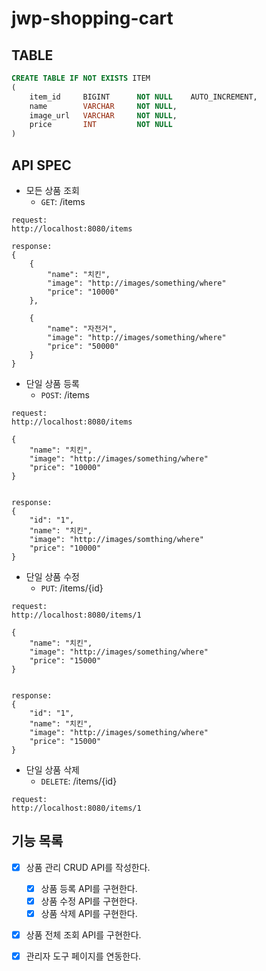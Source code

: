 # jwp-shopping-cart

## TABLE
```sql
CREATE TABLE IF NOT EXISTS ITEM
(
    item_id     BIGINT      NOT NULL    AUTO_INCREMENT,
    name        VARCHAR     NOT NULL,
    image_url   VARCHAR     NOT NULL,
    price       INT         NOT NULL
)

```

## API SPEC
* 모든 상품 조회
  * `GET`: /items
```text
request: 
http://localhost:8080/items

response:
{
    {
        "name": "치킨",
        "image": "http://images/something/where"
        "price": "10000"
    },
    
    {
        "name": "자전거",
        "image": "http://images/something/where"
        "price": "50000"
    }
}
```

* 단일 상품 등록
  * `POST`: /items
```text
request: 
http://localhost:8080/items

{
    "name": "치킨",
    "image": "http://images/something/where"
    "price": "10000"
}


response:
{
    "id": "1",
    "name": "치킨",
    "image": "http://images/somthing/where"
    "price": "10000"
}

```


* 단일 상품 수정
  * `PUT`: /items/{id}
```text
request: 
http://localhost:8080/items/1

{
    "name": "치킨",
    "image": "http://images/something/where"
    "price": "15000"
}


response:
{
    "id": "1",
    "name": "치킨",
    "image": "http://images/something/where"
    "price": "15000"
}

```


* 단일 상품 삭제
  * `DELETE`: /items/{id}
```text
request: 
http://localhost:8080/items/1
```


## 기능 목록
- [x] 상품 관리 CRUD API를 작성한다.
  - [x] 상품 등록 API를 구현한다.
  - [x] 상품 수정 API를 구현한다.
  - [x] 상품 삭제 API를 구현한다.
- [x] 상품 전체 조회 API를 구현한다.
- [x] 관리자 도구 페이지를 연동한다.



